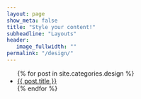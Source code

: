 ```yaml
---
layout: page
show_meta: false
title: "Style your content!"
subheadline: "Layouts"
header:
   image_fullwidth: ""
permalink: "/design/"
---
```

<ul>
    {% for post in site.categories.design %}
    <li><a href="{{ site.url }}{{ post.url }}">{{ post.title }}</a></li>
    {% endfor %}
</ul>
